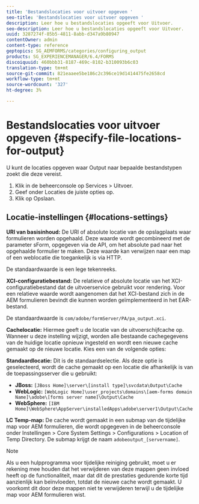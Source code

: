 ```yaml
---
title: 'Bestandslocaties voor uitvoer opgeven '
seo-title: 'Bestandslocaties voor uitvoer opgeven '
description: Leer hoe u bestandslocaties opgeeft voor Uitvoer.
seo-description: Leer hoe u bestandslocaties opgeeft voor Uitvoer.
uuid: 3287274f-85b5-4811-8abb-d347a9b80947
contentOwner: admin
content-type: reference
geptopics: SG_AEMFORMS/categories/configuring_output
products: SG_EXPERIENCEMANAGER/6.4/FORMS
discoiquuid: 460bbb31-8187-469c-8102-b310093b6c03
translation-type: tm+mt
source-git-commit: 821eaaee5be186c2c396ce19d1414475fe2658cd
workflow-type: tm+mt
source-wordcount: '327'
ht-degree: 3%

---
```



# Bestandslocaties voor uitvoer opgeven {#specify-file-locations-for-output}

U kunt de locaties opgeven waar Output naar bepaalde bestandstypen zoekt die deze vereist.

1. Klik in de beheerconsole op Services > Uitvoer.
1. Geef onder Locaties de juiste opties op.
1. Klik op Opslaan.

## Locatie-instellingen {#locations-settings}

**URI van basisinhoud:** De URI of absolute locatie van de opslagplaats waar formulieren worden opgehaald. Deze waarde wordt gecombineerd met de parameter sForm, opgegeven via de API, om het absolute pad naar het opgehaalde formulier te maken. Deze waarde kan verwijzen naar een map of een weblocatie die toegankelijk is via HTTP.

De standaardwaarde is een lege tekenreeks.

**XCI-configuratiebestand:** De relatieve of absolute locatie van het XCI-configuratiebestand dat de uitvoerservice gebruikt voor rendering. Voor een relatieve waarde wordt aangenomen dat het XCI-bestand zich in de AEM formulieren bevindt die kunnen worden geïmplementeerd in het EAR-bestand.

De standaardwaarde is `com/adobe/formServer/PA/pa_output.xci`.

**Cachelocatie:** Hiermee geeft u de locatie van de uitvoerschijfcache op. Wanneer u deze instelling wijzigt, worden alle bestaande cachegegevens van de huidige locatie opnieuw ingesteld en wordt een nieuwe cache gemaakt op de nieuwe locatie. Kies een van de volgende opties:

**Standaardlocatie:** Dit is de standaardselectie. Als deze optie is geselecteerd, wordt de cache gemaakt op een locatie die afhankelijk is van de toepassingsserver die u gebruikt:

* **JBoss:** `[JBoss Home]\server\[install type]\svcdata\Output\Cache`
* **WebLogic:** `[WebLogic Home]\user_projects\domains\[aem-forms domain Name]\adobe\[forms server name]\Output\Cache`
* **WebSphere:** `[IBM Home]\WebSphere\AppServer\installedApps\adobe\server1\Output\Cache`

**LC Temp-map:** De cache wordt gemaakt in een submap van de tijdelijke map voor AEM formulieren, die wordt opgegeven in de beheerconsole onder Instellingen > Core System Settings > Configurations > Location of Temp Directory. De submap krijgt de naam `adobeoutput_[servername]`.

>[!NOTE]
>
>Als u een hulpprogramma voor tijdelijke reiniging gebruikt, moet u er rekening mee houden dat het verwijderen van deze mappen geen invloed heeft op de functionaliteit, maar dat dit de prestaties gedurende korte tijd aanzienlijk kan beïnvloeden, totdat de nieuwe cache wordt gemaakt. U voorkomt dit door deze mappen niet te verwijderen terwijl u de tijdelijke map voor AEM formulieren wist.

